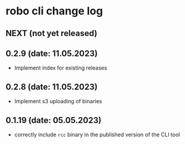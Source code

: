 # robo cli change log

## NEXT (not yet released)

## 0.2.9 (date: 11.05.2023)
- Implement index for existing releases

## 0.2.8 (date: 11.05.2023)
- Implement s3 uploading of binaries


## 0.1.19 (date: 05.05.2023)

- correctly include `rcc` binary in the published version of the CLI tool

